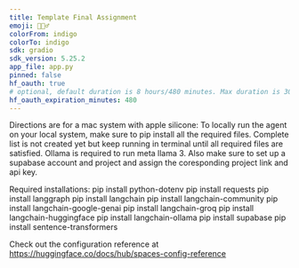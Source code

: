 ```yaml
---
title: Template Final Assignment
emoji: 🕵🏻‍♂️
colorFrom: indigo
colorTo: indigo
sdk: gradio
sdk_version: 5.25.2
app_file: app.py
pinned: false
hf_oauth: true
# optional, default duration is 8 hours/480 minutes. Max duration is 30 days/43200 minutes.
hf_oauth_expiration_minutes: 480
---
```

Directions are for a mac system with apple silicone:
To locally run the agent on your local system, make sure to pip install all the required files. Complete list is not created yet but keep running in terminal until all required files are satisfied. Ollama is required to run meta llama 3. Also make sure to set up a supabase account and project and assign the coresponding project link and api key.

Required installations:
pip install python-dotenv
pip install requests
pip install langgraph
pip install langchain
pip install langchain-community
pip install langchain-google-genai
pip install langchain-groq
pip install langchain-huggingface
pip install langchain-ollama
pip install supabase
pip install sentence-transformers


Check out the configuration reference at https://huggingface.co/docs/hub/spaces-config-reference